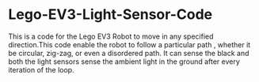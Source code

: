 # Lego-EV3-Light-Sensor-Code
This is a code for the Lego EV3 Robot to move in any specified direction.This code enable the robot to follow a particular path , whether it be circular, zig-zag, or even a disordered path. It can sense the black and both the light sensors sense the ambient light in the ground after every iteration of the loop.
